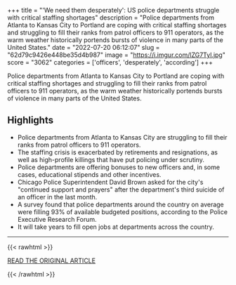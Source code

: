 +++
title = "'We need them desperately': US police departments struggle with critical staffing shortages"
description = "Police departments from Atlanta to Kansas City to Portland are coping with critical staffing shortages and struggling to fill their ranks from patrol officers to 911 operators, as the warm weather historically portends bursts of violence in many parts of the United States."
date = "2022-07-20 06:12:07"
slug = "62d79c9426e448be35d4b987"
image = "https://i.imgur.com/lZG7Tyl.jpg"
score = "3062"
categories = ['officers', 'desperately', 'according']
+++

Police departments from Atlanta to Kansas City to Portland are coping with critical staffing shortages and struggling to fill their ranks from patrol officers to 911 operators, as the warm weather historically portends bursts of violence in many parts of the United States.

## Highlights

- Police departments from Atlanta to Kansas City are struggling to fill their ranks from patrol officers to 911 operators.
- The staffing crisis is exacerbated by retirements and resignations, as well as high-profile killings that have put policing under scrutiny.
- Police departments are offering bonuses to new officers and, in some cases, educational stipends and other incentives.
- Chicago Police Superintendent David Brown asked for the city's "continued support and prayers" after the department's third suicide of an officer in the last month.
- A survey found that police departments around the country on average were filling 93% of available budgeted positions, according to the Police Executive Research Forum.
- It will take years to fill open jobs at departments across the country.

---

{{< rawhtml >}}
  <p class="article-category">
    <a target="_blank" href="https://www.cnn.com/2022/07/19/us/police-staffing-shortages-recruitment/index.html">READ THE ORIGINAL ARTICLE</a>
  </p>
{{< /rawhtml >}}
